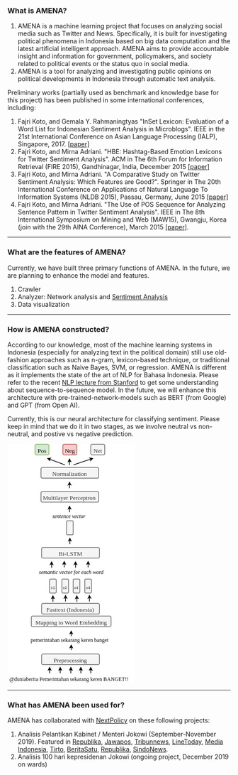 ### What is AMENA?

1. AMENA is a machine learning project that focuses on analyzing social media such as Twitter and News. Specifically, it is built for investigating political phenomena in Indonesia based on big data computation and the latest artificial intelligent approach. AMENA aims to provide accountable insight and information for government, policymakers, and society related to political events or the status quo in social media.
2. AMENA is a tool for analyzing and investigating public opinions on political developments in Indonesia through automatic text analysis.

Preliminary works (partially used as benchmark and knowledge base for this project) has been published in some international conferences, including:
1. Fajri Koto, and Gemala Y. Rahmaningtyas "InSet Lexicon: Evaluation of a Word List for Indonesian Sentiment Analysis in Microblogs". IEEE in the 21st International Conference on Asian Language Processing (IALP), Singapore, 2017. [[paper]](https://ieeexplore.ieee.org/abstract/document/8300625)
2. Fajri Koto, and Mirna Adriani. "HBE: Hashtag-Based Emotion Lexicons for Twitter Sentiment Analysis". ACM in The 6th Forum for Information Retrieval (FIRE 2015), Gandhinagar, India, December 2015 [[paper]](http://dl.acm.org/citation.cfm?id=2838718)
3. Fajri Koto, and Mirna Adriani. "A Comparative Study on Twitter Sentiment Analysis: Which Features are Good?". Springer in The 20th International Conference on Applications of Natural Language To Information Systems (NLDB 2015), Passau, Germany, June 2015 [[paper]](https://link.springer.com/chapter/10.1007/978-3-319-19581-0_46)
4. Fajri Koto, and Mirna Adriani. "The Use of POS Sequence for Analyzing Sentence Pattern in Twitter Sentiment Analysis". IEEE in The 8th International Symposium on Mining and Web (MAW15), Gwangju, Korea (join with the 29th AINA Conference), March 2015 [[paper]](https://ieeexplore.ieee.org/abstract/document/7096234).

---

### What are the features of AMENA?

Currently, we have built three primary functions of AMENA. In the future, we are planning to enhance the model and features.
1. Crawler 
2. Analyzer: Network analysis and [Sentiment Analysis](https://en.wikipedia.org/wiki/Sentiment_analysis)
3. Data visualization

---

### How is AMENA constructed?

According to our knowledge, most of the machine learning systems in Indonesia (especially for analyzing text in the political domain) still use old-fashion approaches such as n-gram, lexicon-based technique, or traditional classification such as Naive Bayes, SVM, or regression. AMENA is different as it implements the state of the art of NLP for Bahasa Indonesia. Please refer to the recent [NLP lecture from Stanford](https://nlp.stanford.edu/~johnhew/public/14-seq2seq.pdf) to get some understanding about sequence-to-sequence model. In the future, we will enhance this architecture with pre-trained-network-models such as BERT (from Google) and GPT (from Open AI).

Currently, this is our neural architecture for classifying sentiment. Please keep in mind that we do it in two stages, as we involve neutral vs non-neutral, and postive vs negative prediction.


<img src="images/arch.jpg?raw=true"/>

---

### What has AMENA been used for?

AMENA has collaborated with [NextPolicy](https://nextpolicy.org/) on these following projects:

1. Analisis Pelantikan Kabinet / Menteri Jokowi (September-November 2019). Featured in [Republika](https://nasional.republika.co.id/berita/q1bk5x377/survei-ungkap-nadiem-dapat-perhatian-tertinggi-di-kabinet), [Jawapos](https://www.jawapos.com/nasional/21/11/2019/gebrakan-mendikbud-nadiem-makarim-paling-ditunggu-netizen/), [Tribunnews](https://m.tribunnews.com/images/regional/view/1823297/diskusi-kabinet-jokowi-dan-maruf-amin-di-mata-publik), [LineToday](https://today.line.me/id/pc/article/Survei+Next+Policy+Mendikbud+Raih+Perhatian+Tertinggi+Warganet-o3qQ2j), [Media Indonesia](https://m.mediaindonesia.com/amp/amp_detail/273078-survei-next-policy-mendikbud-raih-perhatian-tertinggi-warganet), [Tirto](https://www.beritasatu.com/politik/586662/next-policy-netizen-masih-tunggu-terobosan-nadiem-makarim), [BeritaSatu](https://www.beritasatu.com/politik/586662/next-policy-netizen-masih-tunggu-terobosan-nadiem-makarim), [Republika](https://www.republika.co.id/amp/q1bvi7320), [SindoNews](https://autotekno.sindonews.com/newsread/1461081/207/momentum-nadiem-makarim-jadi-paling-banyak-jadi-perhatian-milenial-1574329284).
2. Analisis 100 hari kepresidenan Jokowi (ongoing project, December 2019 on wards)

